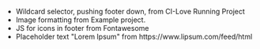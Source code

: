 <ul>
    <li>Wildcard selector, pushing footer down, from CI-Love Running Project</li>
    <li>Image formatting from Example project.</li>
    <li>JS for icons in footer from Fontawesome</li>
    <li>Placeholder text "Lorem Ipsum" from https://www.lipsum.com/feed/html</li>
</ul>